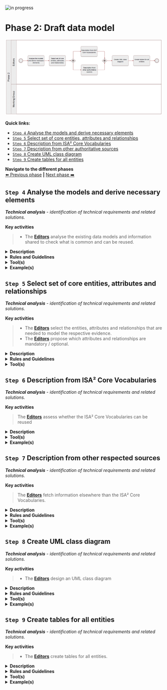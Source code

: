 ![in progress](https://img.shields.io/badge/status-in%20progress-yellow)

# Phase 2: Draft data model
![Process_Phase 2](img/methodology_phase2.PNG)

**Quick links:**
- [`Step 4` Analyse the models and derive necessary elements](#step-4-Analyse-the-models-and-derive-necessary-elements)
- [`Step 5` Select set of core entities, attributes and relationships](#step-5-Select-set-of-core-entities,-attributes-and-relationships)
- [`Step 6` Description from ISA² Core Vocabularies](#step-6-Description-from-ISA²-Core-Vocabularies)
- [`Step 7` Description from other authoritative sources](#step-7-Description-from-other-authoritative-sources)
- [`Step 8` Create UML class diagram](#step-8-Create-UML-class-diagram)
- [`Step 9` Create tables for all entities](#step-9-Create-tables-for-all-entities)

**Navigate to the different phases**\
[:arrow_left: Previous phase](phase1.md) **|**
[Next phase :arrow_right:](phase3.md)

## `Step 4` Analyse the models and derive necessary elements
<i><b>Technical analysis</b> - identification of technical requirements and related solutions.</i>

**Key activities**
> * The [<b>Editors</b>](../stakeholders#editors) analyse the existing data models and information shared to check what is common and can be reused.

<details>
  <summary><b>Description</b></summary>
  
The Editors analyse the data models, concrete examples and other useful documentation received from the Working Group and the DGs in the previous steps. They specifically look for similarities (and dissimilarities) between the different data models and documentation in order to identify a common set of entities, attributes and relationships, that are relevant for the respective evidence that is being modelled.
Considering the procedure for which the evidence is modelled, and subsequently the use case(s) can serve to analyse models and documentation in order to derive necessary elements. 

</details>


<details>
  <summary><b>Rules and Guidelines</b></summary>
  
* The data model to be produced is not modelling paper documents but rather evidence itself, i.e., information required by competent authorities to prove a fact. So, the grain of the data should be limited to the fact to prove, when modelling evidence types. The Editors should look for the minimum common denominator when consolidating and analysing (fragment of) data models and information received. 
* The [SKOS Mapping Properties](https://www.w3.org/TR/skos-reference/#mapping) can be used to compare entities or attributes across different models.
* When selecting the core entities, attributes and relationships, the editors can define thresholds allowing to decide which of the latter will be mandatory, optional or discarded. For instance, if no other Member State mentioned the need for an attribute it will therefore be discarded.


</details>


<details>
  <summary><b>Tool(s)</b></summary>

* [Linked Open Vocabularies](https://lov.linkeddata.es/dataset/lov) which is a source for predicates, i.e. existing attributes/relationships that might be candidates for reuse.
* A spreadsheet tool can be used to present and compare the different data models.
</details>

<details>
  <summary><b>Example(s)</b></summary>
  
The table below illustrates how SKOS mapping properties can be used to compare models. 
<b> insert picture </b>
If provided, the table can also include definitions and URIs to ease comparison.

</details>

## `Step 5` Select set of core entities, attributes and relationships
<i><b>Technical analysis</b> - identification of technical requirements and related solutions.</i>

**Key activities**
> * The [<b>Editors</b>](../stakeholders#editors) select the entities, attributes and relationships that are needed to model the respective evidence.
> * The [<b>Editors</b>](../stakeholders#editors) propose which attributes and relationships are mandatory / optional. 

<details>
  <summary><b>Description</b></summary>
  
With the output of the previous steps, the Editors select the entities, attributes and relationships that are common to most data models and that are necessary to model the evidence. They also determine which attributes should be mandatory and optional. 

They do this by agreeing upon thresholds with the Working Group. These thresholds might be quantifiable, e.g. “if at least five Member States have an attribute, the attribute is included” or “if one Member State is not able to provide an attribute, the attribute is made optional”.
  
</details>

<details>
  <summary><b>Rules and Guidelines</b></summary>
  
Be as specific as possible, without restricting local flexibility too much.

</details>

<details>
  <summary><b>Tool(s)</b></summary>
  
* A spreadsheet tool can be used to select the set of core entities, attributes and relationships of the OOTS data model for specific evidence types.
* The collaborative tool can be used to hold the discussion on the inclusion of entities, attributes and relationships.


</details>


## `Step 6` Description from ISA² Core Vocabularies
<i><b>Technical analysis</b> - identification of technical requirements and related solutions.</i>


**Key activities**
> The [<b>Editors</b>](../stakeholders#editors) assess whether the ISA² Core Vocabularies can be reused


<details>
  <summary><b>Description</b></summary>
  
The Editors verify whether an ISA² Core Vocabulary can be reused. Reuse is a key objective when drafting data models. In case there is no ISA² Core Vocabulary reusable, or it is not coherent to the context of the data model, the editors will consider other possibilities as presented in step 7.

> Core Vocabularies are simplified, re-usable and extensible data models that capture the fundamental characteristics of an entity in a context-neutral fashion. Public administrations can use and extend the Core Vocabularies in the following contexts:
> * Development of new systems
> * Information exchange between systems
> * Data integration
> * Open data publishing 

</details>

<details>
  <summary><b>Tool(s)</b></summary>
  
  
* [Core Person Vocabulary](https://joinup.ec.europa.eu/release/core-person-vocabulary/100)
* [Core Business Vocabulary](https://joinup.ec.europa.eu/release/core-business-vocabulary/100) 
* [Core Location Vocabulary](https://joinup.ec.europa.eu/release/core-location-vocabulary/100) 
* [Core Criterion and Core Evidence Vocabulary](https://joinup.ec.europa.eu/release/core-criterion-and-core-evidence-vocabulary-v100)
* [Core Public Organisation Vocabulary](https://joinup.ec.europa.eu/release/core-public-organisation-vocabulary-v100) 
* [Core Public Service Vocabulary Application Profile](https://joinup.ec.europa.eu/collection/semantic-interoperability-community-semic/solution/core-public-service-vocabulary-application-profile)

</details>

<details>
  <summary><b>Example(s)</b></summary>

* The Core Person Vocabulary describes a class/entity Person that has an attribute/property "gender" that expects a Code as data type, coming from four possible controlled vocs: ISO, Eurostat, HL7 or SDMX.
* Gender is a challenging topic due to the different recognition of non-binary gender, [issue #143](https://github.com/SEMICeu/SDG-sandbox/issues/143).

</details>

## `Step 7` Description from other respected sources
<i><b>Technical analysis</b> - identification of technical requirements and related solutions.</i>

**Key activities**
> The [<b>Editors</b>](../stakeholders#editors) fetch information elsewhere than the ISA² Core Vocabularies.

<details>
  <summary><b>Description</b></summary>
  
 Should an entity or attribute not be (properly) defined in the ISA² Core Vocabularies, the editors find adequate documentation elsewhere.
<i>‘Not properly defined’ refers to a circular definition of a term, i.e. already containing the term that is to be defined.</i> 

1. Other respected sources can be considered when the terms are defined in a well-known domain-specific ontology.  
In general, entities, attributes, relationships and definitions should be linked to existing terminologies. 
2. In the event of information not being available in existing vocabularies, the editors propose definitions for new entities / attributes using respected and authoritative dictionaries (which are deemed of excellence).

<i>A ‘respected dictionary’ refers to a dictionary widely regarded as the accepted authority on the English language. </i>

</details>

<details>
  <summary><b>Rules and Guidelines</b></summary>
  
Generic rules and guidelines 
* Entities can be documented by using tools such as the [Interoperability Platform and Data Vocabularies Tools](https://ec.europa.eu/isa2/actions/improving-semantic-interoperability-european-egovernment-systems_en).

Specific rules and guidelines for  the table per entity
* When defining a term, it should not be included in the tentative definition.

</details>

<details>
  <summary><b>Tool(s)</b></summary>

* [Oxford dictionary](https://www.oxfordlearnersdictionaries.com/us/)
* [Merriam-Webster](https://www.merriam-webster.com/)
  
</details>

<details>
  <summary><b>Example(s)</b></summary>

For instance, for the [Completion of secondary education evidence](https://github.com/SEMICeu/SDG-sandbox/blob/master/evidences/certificate_of_completion_of_secondary_education/data_model/certificate_of_completion_of_secondary_education_tables_v0.02.md) the <b>course name</b> definition comes from [Merriam-Webster](https://www.merriam-webster.com/dictionary/course) ; i.e. “Name given to a number of lectures or other matters dealing with a subject.”
</details>

## `Step 8` Create UML class diagram
<i><b>Technical analysis</b> - identification of technical requirements and related solutions.</i>

**Key activities**
> * The [<b>Editors</b>](../stakeholders#editors) design an UML class diagram

<details>
  <summary><b>Description</b></summary>
  
The Editors will leverage from the information collected in the previous phase to develop a UML class diagram. The latter aims at visually describing how entities of the data model will interact with each other. The different entities, the relationship between entities, and their attributes as well as the expected types are displayed.

The exclusive focus on entities, attributes and relationships will allow the Working Group members to concentrate on the semantic aspects of the model. Supplementary modelling elements are  added in step 9 when entities are documented in tables.

</details>

<details>
  <summary><b>Rules and Guidelines</b></summary>
  
* Follow the [UML design rules](https://www.omg.org/spec/UML/About-UML/):
* Each element and their relationships should be identified in advance;
* Attributes of each class should be clearly identified;
* Attributes should be presented in the following manner:attributeName: expected type. “Expected type” is further defined in step 11;
* Avoid as much as possible lines crossing each other;
* Ensure orthogonality of relationships;
* Parents elements are higher than the child elements, so the subclass arrows always point upwards;
* Align elements either by one of their sides or by their centers;
* Make elements of the same size, if possible;
* Diagrams should show the cardinality of attributes and relationships as well;
* Entities names should start with an uppercase;
* Attributes names should start with a lower case.

</details>

<details>
  <summary><b>Tool(s)</b></summary>

Some examples of proprietary and open source tools are the following:

Proprietary tools:
* [Enterprise Architect](https://www.sparxsystems.eu/enterprise-architect/ea-purchase/)
* [Microsoft Visio](https://www.microsoft.com/en-us/microsoft-365/visio/flowchart-software)
* [MagicDraw (No Magic)](https://www.nomagic.com/products/magicdraw)
* [Visual Paradigm](https://www.visual-paradigm.com/)

Open source tools:
* [Modelio](https://www.modelio.org/)
* [UMLet](https://www.umlet.com/)

</details>

<details>
  <summary><b>Example(s)</b></summary>

* [Birth Certificate evidence](https://github.com/SEMICeu/SDG-sandbox/tree/master/evidences/birth_certificate/data_model)

</details>

## `Step 9` Create tables for all entities
<i><b>Technical analysis</b> - identification of technical requirements and related solutions.</i>

**Key activities**
> * The [<b>Editors</b>](../stakeholders#editors) create tables for all entities.

<details>
  <summary><b>Description</b></summary>
  
Relying on the input gathered, the editors draft tables for all the entities of the data model. Per entity, the table consists of the following elements;
* Proposed attribute(s) / relationship(s)
* Proposed expected type
* Proposed definition
* Proposed cardinality

Tables are a way to provide further information and context to the data model, unlike the UML class diagram which can be seen as a visual representation of the data model. Both form the data model referred to in the further steps.

</details>

<details>
  <summary><b>Rules and Guidelines</b></summary>

Generic rules and guidelines for step 9
* Multilingualism, localisation and internationalisation aspects should be considered. A language neutral identifier for every concept and additional Member State language columns in the tables helps Member State participation.
* The scope of the data model should be described by a fact or an event that is proven by the evidence represented by the data model.
* The tables should have a language-neutral identifier that, along the creation and review of the data model, is agnostic to name changes. 

Specific rules and guidelines for the table per entity:
* Sources of the entities/attributes should be added, e.g. existing regulation, reused model, etc. 
* Entities,attributes and relationships should be accompanied by a definition as well as their cardinality.
* [The regulation 2016/1191](https://www.google.com/url?q=https://eur-lex.europa.eu/legal-content/EN/TXT/?uri%3DCELEX%253A32016R1191&sa=D&ust=1608109108137000&usg=AOvVaw03z_d3IraqIsVD7VQ8V1mb) on Public Documents sets a set of fields for the production of multilingual standard forms. Each field has a code and a text label that has been officially translated into the Member States’ official languages. It is essential to provide (when possible) the correspondence between the attributes of the proposed data model to the fields of the multilingual standard forms of the regulation on Public Documents for evidences related to such domain. The aforementioned approach could be reused for evidences other than public documents. 

</details>

<details>
  <summary><b>Tool(s)</b></summary>
  <i>The collaborative tool, e.g. Github.</i>
</details>

<details>
  <summary><b>Example(s)</b></summary>

* [Birth evidence](https://github.com/SEMICeu/SDG-sandbox/blob/master/evidences/birth_certificate/data_model/birth_certificate_tables_v0.02.md#birth-evidence-1)
* [Birth](https://github.com/SEMICeu/SDG-sandbox/blob/master/evidences/birth_certificate/data_model/birth_certificate_tables_v0.02.md#birth)
* [Person](https://github.com/SEMICeu/SDG-sandbox/blob/master/evidences/birth_certificate/data_model/birth_certificate_tables_v0.02.md#person)
* [Public Organisation](https://github.com/SEMICeu/SDG-sandbox/blob/master/evidences/birth_certificate/data_model/birth_certificate_tables_v0.02.md#public-organisation)
* [Location](https://github.com/SEMICeu/SDG-sandbox/blob/master/evidences/birth_certificate/data_model/birth_certificate_tables_v0.02.md#location)

</details>
